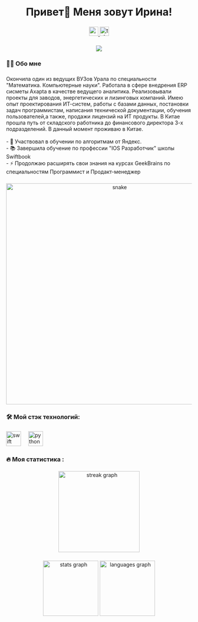 ###

<h1 align="center">Привет👋 Меня зовут Ирина!</h1>

###

<div align="center">
  <a href="https://www.youtube.com/@" target="_blank">
    <img src="https://img.shields.io/static/v1?message=Youtube&logo=youtube&label=&color=FF0000&logoColor=white&labelColor=&style=for-the-badge" height="25" alt="youtube logo"  />
  </a>
  <a href="https://t.me/murashek_do_murashek" target="_blank">
    <img src="https://img.shields.io/static/v1?message=Telegram&logo=telegram&label=&color=2CA5E0&logoColor=white&labelColor=&style=for-the-badge" height="25" alt="telegram logo"  />
  </a>
</div>

###

<div align="center">
  <img src="https://visitor-badge.laobi.icu/badge?page_id=irinamuravyova.irinamuravyova&"  />
</div>

###

<h3 align="left">👩‍💻  Обо мне</h3>

###

<p align="left">Окончила один из ведущих ВУЗов Урала по специальности "Математика. Компьютерные науки". Работала в сфере внедрения ERP сисметы Axapta в качестве ведущего аналитика. Реализовывали проекты для заводов, энергетических и лизинговых компаний. Имею опыт проектирования ИТ-систем, работы с базами данных, постановки задач программистам, написания технической документации, обучения пользователей,а также, продажи лицензий на ИТ продукты. В Китае прошла путь от складского работника до финансового директора 3-х подразделений. В данный момент проживаю в Китае. <br><br>- 🔭 Участвовал в обучении по алгоритмам от Яндекс.<br>- 📚 Завершила обучение по профессии "IOS Разработчик" школы Swiftbook<br>- ⚡ Продолжаю расширять свои знания на курсах GeekBrains по специальностям Программист и Продакт-менеджер</p>

###

<p align="center">
 <img width="600" src="assets/github-snake.svg" alt="snake"/>
</p>

###

<h3 align="left">🛠 Мой стэк технологий:</h3>

###

<div align="left">
  <img src="https://cdn.jsdelivr.net/gh/devicons/devicon/icons/swift/swift-original.svg" height="40" alt="swift logo"  />
  <img width="12" />
  <img src="https://skillicons.dev/icons?i=py" height="40" alt="python logo"  />
  <img width="12" />
</div>

###

<h3 align="left">🔥   Моя статистика :</h3>

###

<div align="center">
  <img src="https://streak-stats.demolab.com?user=irinamuravyova&locale=en&mode=daily&theme=dark&hide_border=false&border_radius=5&order=3" height="220" alt="streak graph"  />
</div>

###

<div align="center">
  <img src="https://github-readme-stats.vercel.app/api?username=irinamuravyova&hide_title=false&hide_rank=false&show_icons=true&include_all_commits=true&count_private=true&disable_animations=false&theme=dracula&locale=en&hide_border=false&order=1" height="150" alt="stats graph"  />
  <img src="https://github-readme-stats.vercel.app/api/top-langs?username=irinamuravyova&locale=en&hide_title=false&layout=compact&card_width=320&langs_count=5&theme=dracula&hide_border=false&order=2" height="150" alt="languages graph"  />
</div>

###
